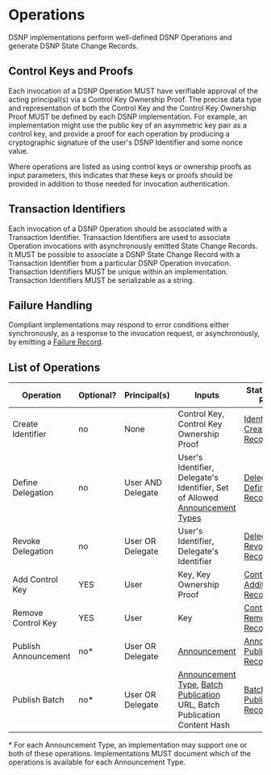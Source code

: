 # Operations

DSNP implementations perform well-defined DSNP Operations and generate DSNP State Change Records.

## Control Keys and Proofs

Each invocation of a DSNP Operation MUST have verifiable approval of the acting principal(s) via a Control Key Ownership Proof.
The precise data type and representation of both the Control Key and the Control Key Ownership Proof MUST be defined by each DSNP implementation.
For example, an implementation might use the public key of an asymmetric key pair as a control key, and provide a proof for each operation by producing a cryptographic signature of the user's DSNP Identifier and some nonce value.

Where operations are listed as using control keys or ownership proofs as input parameters, this indicates that these keys or proofs should be provided in addition to those needed for invocation authentication.

## Transaction Identifiers

Each invocation of a DSNP Operation should be associated with a Transaction Identifier.
Transaction Identifiers are used to  associate Operation invocations with asynchronously emitted State Change Records.
It MUST be possible to associate a DSNP State Change Record with a Transaction Identifier from a particular DSNP Operation invocation.
Transaction Identifiers MUST be unique within an implementation.
Transaction Identifiers MUST be serializable as a string.

## Failure Handling

Compliant implementations may respond to error conditions either synchronously, as a response to the invocation request, or asynchronously, by emitting a [Failure Record](Records.md#failure).

## List of Operations

| Operation | Optional? | Principal(s) | Inputs | State Change Record |
|---------- |---------- |------------- |------- |-------------- |
| <a id="create-identifier">Create Identifier</a> | no | None | Control Key, Control Key Ownership Proof | [Identifier Creation Record](Records.md#identifier-creation) |
| <a id="define-delegation">Define Delegation</a> | no | User AND Delegate | User's Identifier, Delegate's Identifier, Set of Allowed [Announcement Types](Announcements.md#announcement-types) | [Delegation Definition Record](Records.md#delegation-definition) |
| <a id="revoke-delegation">Revoke Delegation</a> | no | User OR Delegate | User's Identifier, Delegate's Identifier | [Delegation Revocation Record](Records.md#delegation-revocation) |
| <a id="add-control-key">Add Control Key</a> | YES | User | Key, Key Ownership Proof | [Control Key Addition Record](Records.md#control-key-addition) |
| <a id="remove-control-key">Remove Control Key</a> | YES | User | Key | [Control Key Removal Record](Records.md#control-key-removal) |
| <a id="publish-announcement">Publish Announcement</a> | no* | User OR Delegate | [Announcement](Announcements.md) | [Announcement Published Record](Records.md#announcement-published) |
| <a id="publish-batch">Publish Batch</a> | no* | User OR Delegate | [Announcement Type](Announcements.md#announcement-types), [Batch Publication](BatchPublications.md) URL, Batch Publication Content Hash | [Batch Published Record](Records.md#batch-published) |

\* For each Announcement Type, an implementation may support one or both of these operations.
Implementations MUST document which of the operations is available for each Announcement Type.
